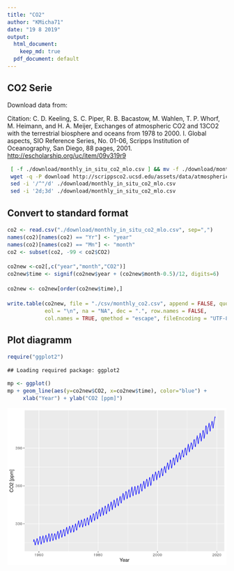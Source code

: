 ```yaml
---
title: "CO2"
author: "KMicha71"
date: "19 8 2019"
output:
  html_document: 
    keep_md: true
  pdf_document: default
---
```




## CO2 Serie

Download data from:

Citation: C. D. Keeling, S. C. Piper, R. B. Bacastow, M. Wahlen, T. P. Whorf, M. Heimann, and H. A. Meijer, Exchanges of atmospheric CO2 and 13CO2 with the terrestrial biosphere and oceans from 1978 to 2000. I. Global aspects, SIO Reference Series, No. 01-06, Scripps Institution of Oceanography, San Diego, 88 pages, 2001. http://escholarship.org/uc/item/09v319r9


```sh
 [ -f ./download/monthly_in_situ_co2_mlo.csv ] && mv -f ./download/monthly_in_situ_co2_mlo.csv ./download/monthly_in_situ_co2_mlo.csv.bck
 wget -q -P download http://scrippsco2.ucsd.edu/assets/data/atmospheric/stations/in_situ_co2/monthly/monthly_in_situ_co2_mlo.csv
 sed -i '/^"/d' ./download/monthly_in_situ_co2_mlo.csv
 sed -i '2d;3d' ./download/monthly_in_situ_co2_mlo.csv
```

## Convert to standard format


```r
co2 <- read.csv("./download/monthly_in_situ_co2_mlo.csv", sep=",")
names(co2)[names(co2) == "Yr"] <- "year"
names(co2)[names(co2) == "Mn"] <- "month"
co2 <- subset(co2, -99 < co2$CO2)

co2new <-co2[,c("year","month","CO2")]
co2new$time <- signif(co2new$year + (co2new$month-0.5)/12, digits=6)

co2new <- co2new[order(co2new$time),]

write.table(co2new, file = "./csv/monthly_co2.csv", append = FALSE, quote = TRUE, sep = ",",
            eol = "\n", na = "NA", dec = ".", row.names = FALSE,
            col.names = TRUE, qmethod = "escape", fileEncoding = "UTF-8")
```

## Plot diagramm


```r
require("ggplot2")
```

```
## Loading required package: ggplot2
```

```r
mp <- ggplot()
mp + geom_line(aes(y=co2new$CO2, x=co2new$time), color="blue") +
     xlab("Year") + ylab("CO2 [ppm]")
```

![](README_files/figure-html/plot-1.png)<!-- -->
